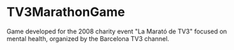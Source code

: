 # TV3MarathonGame
Game developed for the 2008 charity event "La Marató de TV3" focused on mental health, organized by the Barcelona TV3 channel.
